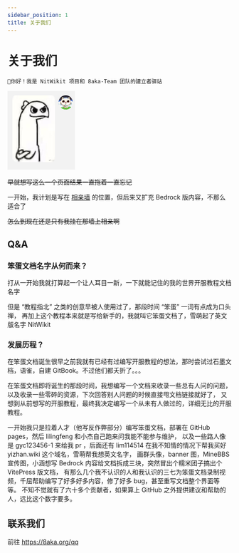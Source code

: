 ```yaml
---
sidebar_position: 1
title: 关于我们
---
```


# 关于我们

```text
👋你好！我是 NitWikit 项目和 8aka-Team 团队的建立者驿站
```

![](_images/me.png)

~~早就想写这么一个页面结果一直拖着一直忘记~~

一开始，我计划是写在 [相亲墙](https://nitwikit.8aka.org/love) 的位置，但后来又扩充 Bedrock 版内容，不那么适合了

~~怎么到现在还是只有我挂在那墙上相亲啊~~

## Q&A

### 笨蛋文档名字从何而来？

打从一开始我就打算起一个让人耳目一新，一下就能记住的我的世界开服教程文档名字

但是 “教程指北” 之类的创意早被人使用过了，那段时间 “笨蛋” 一词有点成为口头禅，
再加上这个教程本来就是写给新手的，我就叫它笨蛋文档了，雪萌起了英文版名字 NitWikit

### 发展历程？

在笨蛋文档诞生很早之前我就有已经有过编写开服教程的想法，那时尝试过石墨文档，语雀，自建 GitBook。不过他们都夭折了。。。

在笨蛋文档即将诞生的那段时间，我想编写一个文档来收录一些总有人问的问题，以及收录一些零碎的资源，下次回答别人问题的时候直接甩文档链接就好了，
又想到从前想写的开服教程，最终我决定编写一个从未有人做过的，详细无比的开服教程。

一开始我只是拉着人才（他写反作弊部分）编写笨蛋文档，部署在 GitHub pages，然后 lilingfeng 和小杰自己跑来问我能不能参与维护，
以及一些路人像是 gyc123456-1 来给我 pr ，后面还有 lim114514 在我不知情的情况下帮我买好 yizhan.wiki 这个域名，雪萌帮我想英文名字，
画群头像，banner 图，MineBBS 宣传图，小涵想写 Bedrock 内容给文档拆成三块，突然冒出个糯米团子搞出个 VitePress 版文档，
有那么几个我不认识的人和我认识的三七为笨蛋文档录制视频，千屈帮助编写了好多好多内容，修了好多 bug，甚至重写文档整个界面等等。
不知不觉就有了六十多个贡献者，如果算上 GitHub 之外提供建议和帮助的人，远比这个数字要多。

## 联系我们

前往 https://8aka.org/qq
